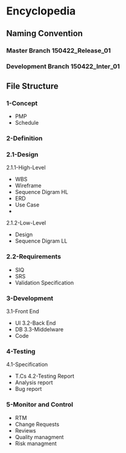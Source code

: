 # Encyclopedia
## Naming Convention 
### Master Branch 150422_Release_01
### Development Branch 150422_Inter_01
## File Structure 
### 1-Concept  
- PMP
- Schedule
### 2-Definition 
### 2.1-Design
2.1.1-High-Level 
- WBS
- Wireframe
- Sequence Digram HL
- ERD
- Use Case 
- 
2.1.2-Low-Level 
- Design
- Sequence Digram LL
### 2.2-Requirements 
- SIQ
- SRS
- Validation Specification
### 3-Development
3.1-Front End 
- UI
3.2-Back End 
- DB
3.3-Middelware 
- Code
### 4-Testing
4.1-Specification
- T.Cs
4.2-Testing Report
- Analysis report
- Bug report
### 5-Monitor and Control 
- RTM
- Change Requests
- Reviews
- Quality managment
- Risk managment
